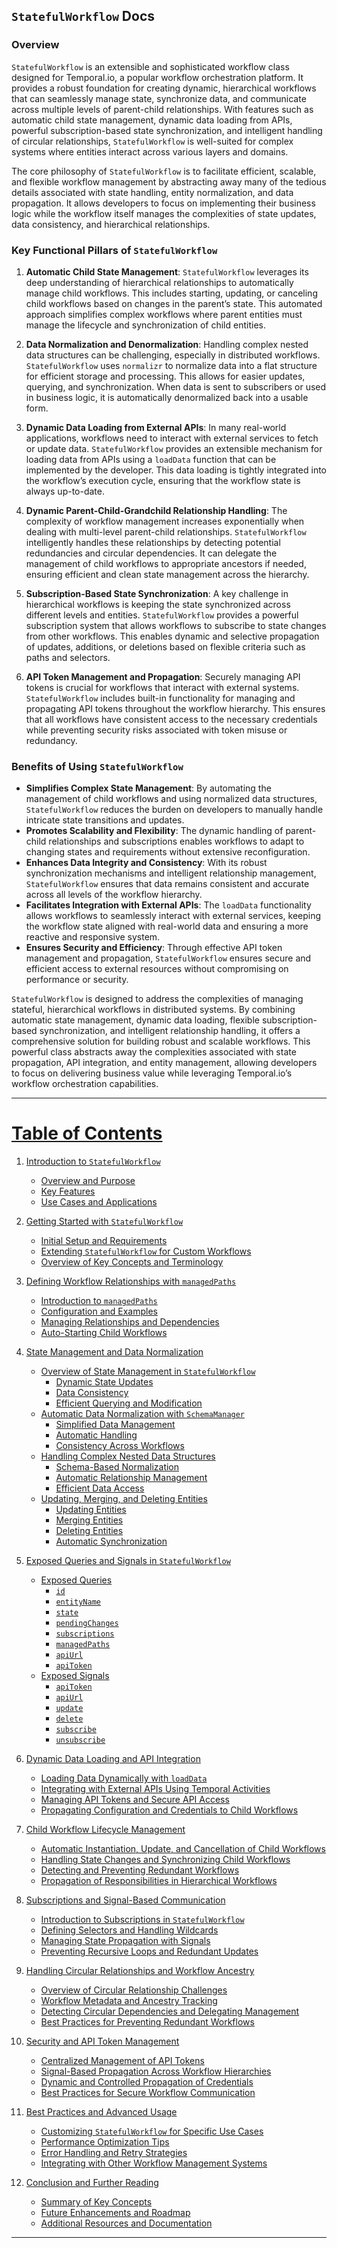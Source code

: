 ## `StatefulWorkflow` Docs

### Overview

`StatefulWorkflow` is an extensible and sophisticated workflow class designed for Temporal.io, a popular workflow orchestration platform. It provides a robust foundation for creating dynamic, hierarchical workflows that can seamlessly manage state, synchronize data, and communicate across multiple levels of parent-child relationships. With features such as automatic child state management, dynamic data loading from APIs, powerful subscription-based state synchronization, and intelligent handling of circular relationships, `StatefulWorkflow` is well-suited for complex systems where entities interact across various layers and domains.

The core philosophy of `StatefulWorkflow` is to facilitate efficient, scalable, and flexible workflow management by abstracting away many of the tedious details associated with state handling, entity normalization, and data propagation. It allows developers to focus on implementing their business logic while the workflow itself manages the complexities of state updates, data consistency, and hierarchical relationships.

### Key Functional Pillars of `StatefulWorkflow`

1. **Automatic Child State Management**: `StatefulWorkflow` leverages its deep understanding of hierarchical relationships to automatically manage child workflows. This includes starting, updating, or canceling child workflows based on changes in the parent’s state. This automated approach simplifies complex workflows where parent entities must manage the lifecycle and synchronization of child entities.

2. **Data Normalization and Denormalization**: Handling complex nested data structures can be challenging, especially in distributed workflows. `StatefulWorkflow` uses `normalizr` to normalize data into a flat structure for efficient storage and processing. This allows for easier updates, querying, and synchronization. When data is sent to subscribers or used in business logic, it is automatically denormalized back into a usable form.

3. **Dynamic Data Loading from External APIs**: In many real-world applications, workflows need to interact with external services to fetch or update data. `StatefulWorkflow` provides an extensible mechanism for loading data from APIs using a `loadData` function that can be implemented by the developer. This data loading is tightly integrated into the workflow’s execution cycle, ensuring that the workflow state is always up-to-date.

4. **Dynamic Parent-Child-Grandchild Relationship Handling**: The complexity of workflow management increases exponentially when dealing with multi-level parent-child relationships. `StatefulWorkflow` intelligently handles these relationships by detecting potential redundancies and circular dependencies. It can delegate the management of child workflows to appropriate ancestors if needed, ensuring efficient and clean state management across the hierarchy.

5. **Subscription-Based State Synchronization**: A key challenge in hierarchical workflows is keeping the state synchronized across different levels and entities. `StatefulWorkflow` provides a powerful subscription system that allows workflows to subscribe to state changes from other workflows. This enables dynamic and selective propagation of updates, additions, or deletions based on flexible criteria such as paths and selectors.

6. **API Token Management and Propagation**: Securely managing API tokens is crucial for workflows that interact with external systems. `StatefulWorkflow` includes built-in functionality for managing and propagating API tokens throughout the workflow hierarchy. This ensures that all workflows have consistent access to the necessary credentials while preventing security risks associated with token misuse or redundancy.

### Benefits of Using `StatefulWorkflow`

- **Simplifies Complex State Management**: By automating the management of child workflows and using normalized data structures, `StatefulWorkflow` reduces the burden on developers to manually handle intricate state transitions and updates.
- **Promotes Scalability and Flexibility**: The dynamic handling of parent-child relationships and subscriptions enables workflows to adapt to changing states and requirements without extensive reconfiguration.
- **Enhances Data Integrity and Consistency**: With its robust synchronization mechanisms and intelligent relationship management, `StatefulWorkflow` ensures that data remains consistent and accurate across all levels of the workflow hierarchy.
- **Facilitates Integration with External APIs**: The `loadData` functionality allows workflows to seamlessly interact with external services, keeping the workflow state aligned with real-world data and ensuring a more reactive and responsive system.
- **Ensures Security and Efficiency**: Through effective API token management and propagation, `StatefulWorkflow` ensures secure and efficient access to external resources without compromising on performance or security.

`StatefulWorkflow` is designed to address the complexities of managing stateful, hierarchical workflows in distributed systems. By combining automatic state management, dynamic data loading, flexible subscription-based synchronization, and intelligent relationship handling, it offers a comprehensive solution for building robust and scalable workflows. This powerful class abstracts away the complexities associated with state propagation, API integration, and entity management, allowing developers to focus on delivering business value while leveraging Temporal.io’s workflow orchestration capabilities.

---

# [Table of Contents](./StatefulWorkflow/table_of_contents.md)

1. [Introduction to `StatefulWorkflow`](./StatefulWorkflow/introduction.md)
   - [Overview and Purpose](./StatefulWorkflow/introduction.md#overview-and-purpose)
   - [Key Features](./StatefulWorkflow/introduction.md#key-features)
   - [Use Cases and Applications](./StatefulWorkflow/introduction.md#use-cases-and-applications)

2. [Getting Started with `StatefulWorkflow`](./StatefulWorkflow/getting_started.md)
   - [Initial Setup and Requirements](./StatefulWorkflow/getting_started.md#initial-setup-and-requirements)
   - [Extending `StatefulWorkflow` for Custom Workflows](./StatefulWorkflow/getting_started.md#extending-statefulworkflow-for-custom-workflows)
   - [Overview of Key Concepts and Terminology](./StatefulWorkflow/getting_started.md#overview-of-key-concepts-and-terminology)

3. [Defining Workflow Relationships with `managedPaths`](./StatefulWorkflow/defining_workflow_relationships.md)
   - [Introduction to `managedPaths`](./StatefulWorkflow/defining_workflow_relationships.md#introduction-to-managedpaths)
   - [Configuration and Examples](./StatefulWorkflow/defining_workflow_relationships.md#configuration-and-examples)
   - [Managing Relationships and Dependencies](./StatefulWorkflow/defining_workflow_relationships.md#managing-relationships-and-dependencies)
   - [Auto-Starting Child Workflows](./StatefulWorkflow/defining_workflow_relationships.md#auto-starting-child-workflows)

4. [State Management and Data Normalization](./StatefulWorkflow/state_management_and_data_normalization.md)
   - [Overview of State Management in `StatefulWorkflow`](./StatefulWorkflow/state_management_and_data_normalization.md#overview-of-state-management-in-statefulworkflow)
     - [Dynamic State Updates](./StatefulWorkflow/state_management_and_data_normalization.md#dynamic-state-updates)
     - [Data Consistency](./StatefulWorkflow/state_management_and_data_normalization.md#data-consistency)
     - [Efficient Querying and Modification](./StatefulWorkflow/state_management_and_data_normalization.md#efficient-querying-and-modification)
   - [Automatic Data Normalization with `SchemaManager`](./StatefulWorkflow/state_management_and_data_normalization.md#automatic-data-normalization-with-schemamanager)
     - [Simplified Data Management](./StatefulWorkflow/state_management_and_data_normalization.md#simplified-data-management)
     - [Automatic Handling](./StatefulWorkflow/state_management_and_data_normalization.md#automatic-handling)
     - [Consistency Across Workflows](./StatefulWorkflow/state_management_and_data_normalization.md#consistency-across-workflows)
   - [Handling Complex Nested Data Structures](./StatefulWorkflow/state_management_and_data_normalization.md#handling-complex-nested-data-structures)
     - [Schema-Based Normalization](./StatefulWorkflow/state_management_and_data_normalization.md#schema-based-normalization)
     - [Automatic Relationship Management](./StatefulWorkflow/state_management_and_data_normalization.md#automatic-relationship-management)
     - [Efficient Data Access](./StatefulWorkflow/state_management_and_data_normalization.md#efficient-data-access)
   - [Updating, Merging, and Deleting Entities](./StatefulWorkflow/state_management_and_data_normalization.md#updating-merging-and-deleting-entities)
     - [Updating Entities](./StatefulWorkflow/state_management_and_data_normalization.md#updating-entities)
     - [Merging Entities](./StatefulWorkflow/state_management_and_data_normalization.md#merging-entities)
     - [Deleting Entities](./StatefulWorkflow/state_management_and_data_normalization.md#deleting-entities)
     - [Automatic Synchronization](./StatefulWorkflow/state_management_and_data_normalization.md#automatic-synchronization)

5. [Exposed Queries and Signals in `StatefulWorkflow`](./StatefulWorkflow/exposed_queries_and_signals.md)
   - [Exposed Queries](./StatefulWorkflow/exposed_queries_and_signals.md#exposed-queries)
     - [`id`](./StatefulWorkflow/exposed_queries_and_signals.md#id)
     - [`entityName`](./StatefulWorkflow/exposed_queries_and_signals.md#entityname)
     - [`state`](./StatefulWorkflow/exposed_queries_and_signals.md#state)
     - [`pendingChanges`](./StatefulWorkflow/exposed_queries_and_signals.md#pendingchanges)
     - [`subscriptions`](./StatefulWorkflow/exposed_queries_and_signals.md#subscriptions)
     - [`managedPaths`](./StatefulWorkflow/exposed_queries_and_signals.md#managedpaths)
     - [`apiUrl`](./StatefulWorkflow/exposed_queries_and_signals.md#apiurl)
     - [`apiToken`](./StatefulWorkflow/exposed_queries_and_signals.md#apitoken)
   - [Exposed Signals](./StatefulWorkflow/exposed_queries_and_signals.md#exposed-signals)
     - [`apiToken`](./StatefulWorkflow/exposed_queries_and_signals.md#apitoken-signal)
     - [`apiUrl`](./StatefulWorkflow/exposed_queries_and_signals.md#apiurl-signal)
     - [`update`](./StatefulWorkflow/exposed_queries_and_signals.md#update)
     - [`delete`](./StatefulWorkflow/exposed_queries_and_signals.md#delete)
     - [`subscribe`](./StatefulWorkflow/exposed_queries_and_signals.md#subscribe)
     - [`unsubscribe`](./StatefulWorkflow/exposed_queries_and_signals.md#unsubscribe)

6. [Dynamic Data Loading and API Integration](./StatefulWorkflow/dynamic_data_loading_and_api_integration.md)
   - [Loading Data Dynamically with `loadData`](./StatefulWorkflow/dynamic_data_loading_and_api_integration.md#loading-data-dynamically-with-loaddata)
   - [Integrating with External APIs Using Temporal Activities](./StatefulWorkflow/dynamic_data_loading_and_api_integration.md#integrating-with-external-apis-using-temporal-activities)
   - [Managing API Tokens and Secure API Access](./StatefulWorkflow/dynamic_data_loading_and_api_integration.md#managing-api-tokens-and-secure-api-access)
   - [Propagating Configuration and Credentials to Child Workflows](./StatefulWorkflow/dynamic_data_loading_and_api_integration.md#propagating-configuration-and-credentials-to-child-workflows)

7. [Child Workflow Lifecycle Management](./StatefulWorkflow/child_workflow_lifecycle_management.md)
   - [Automatic Instantiation, Update, and Cancellation of Child Workflows](./StatefulWorkflow/child_workflow_lifecycle_management.md#automatic-instantiation-update-and-cancellation-of-child-workflows)
   - [Handling State Changes and Synchronizing Child Workflows](./StatefulWorkflow/child_workflow_lifecycle_management.md#handling-state-changes-and-synchronizing-child-workflows)
   - [Detecting and Preventing Redundant Workflows](./StatefulWorkflow/child_workflow_lifecycle_management.md#detecting-and-preventing-redundant-workflows)
   - [Propagation of Responsibilities in Hierarchical Workflows](./StatefulWorkflow/child_workflow_lifecycle_management.md#propagation-of-responsibilities-in-hierarchical-workflows)

8. [Subscriptions and Signal-Based Communication](./StatefulWorkflow/subscriptions_and_signal_based_communication.md)
   - [Introduction to Subscriptions in `StatefulWorkflow`](./StatefulWorkflow/subscriptions_and_signal_based_communication.md#introduction-to-subscriptions-in-statefulworkflow)
   - [Defining Selectors and Handling Wildcards](./StatefulWorkflow/subscriptions_and_signal_based_communication.md#defining-selectors-and-handling-wildcards)
   - [Managing State Propagation with Signals](./StatefulWorkflow/subscriptions_and_signal_based_communication.md#managing-state-propagation-with-signals)
   - [Preventing Recursive Loops and Redundant Updates](./StatefulWorkflow/subscriptions_and_signal_based_communication.md#preventing-recursive-loops-and-redundant-updates)

9. [Handling Circular Relationships and Workflow Ancestry](./StatefulWorkflow/handling_circular_relationships_and_workflow_ancestry.md)
   - [Overview of Circular Relationship Challenges](./StatefulWorkflow/handling_circular_relationships_and_workflow_ancestry.md#overview-of-circular-relationship-challenges)
   - [Workflow Metadata and Ancestry Tracking](./StatefulWorkflow/handling_circular_relationships_and_workflow_ancestry.md#workflow-metadata-and-ancestry-tracking)
   - [Detecting Circular Dependencies and Delegating Management](./StatefulWorkflow/handling_circular_relationships_and_workflow_ancestry.md#detecting-circular-dependencies-and-delegating-management)
   - [Best Practices for Preventing Redundant Workflows](./StatefulWorkflow/handling_circular_relationships_and_workflow_ancestry.md#best-practices-for-preventing-redundant-workflows)

10. [Security and API Token Management](./StatefulWorkflow/security_and_api_token_management.md)
    - [Centralized Management of API Tokens](./StatefulWorkflow/security_and_api_token_management.md#centralized-management-of-api-tokens)
    - [Signal-Based Propagation Across Workflow Hierarchies](./StatefulWorkflow/security_and_api_token_management.md#signal-based-propagation-across-workflow-hierarchies)
    - [Dynamic and Controlled Propagation of Credentials](./StatefulWorkflow/security_and_api_token_management.md#dynamic-and-controlled-propagation-of-credentials)
    - [Best Practices for Secure Workflow Communication](./StatefulWorkflow/security_and_api_token_management.md#best-practices-for-secure-workflow-communication)

11. [Best Practices and Advanced Usage](./StatefulWorkflow/best_practices_and_advanced_usage.md)
    - [Customizing `StatefulWorkflow` for Specific Use Cases](./StatefulWorkflow/best_practices_and_advanced_usage.md#customizing-statefulworkflow-for-specific-use-cases)
    - [Performance Optimization Tips](./StatefulWorkflow/best_practices_and_advanced_usage.md#performance-optimization-tips)
    - [Error Handling and Retry Strategies](./StatefulWorkflow/best_practices_and_advanced_usage.md#error-handling-and-retry-strategies)
    - [Integrating with Other Workflow Management Systems](./StatefulWorkflow/best_practices_and_advanced_usage.md#integrating-with-other-workflow-management-systems)

12. [Conclusion and Further Reading](./StatefulWorkflow/conclusion_and_further_reading.md)
    - [Summary of Key Concepts](./StatefulWorkflow/conclusion_and_further_reading.md#summary-of-key-concepts)
    - [Future Enhancements and Roadmap](./StatefulWorkflow/conclusion_and_further_reading.md#future-enhancements-and-roadmap)
    - [Additional Resources and Documentation](./StatefulWorkflow/conclusion_and_further_reading.md#additional-resources-and-documentation)

---